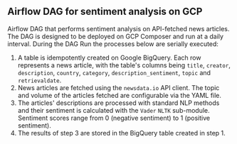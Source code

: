 ## Airflow DAG for sentiment analysis on GCP

Airflow DAG that performs sentiment analysis on API-fetched news articles.
The DAG is designed to be deployed on GCP Composer and run at a daily interval.
During the DAG Run the processes below are serially executed:

1) A table is idempotently created on Google BigQuery. Each row represents a news article, 
with the table's columns being `title`, `creator`, `description`, `country`, `category`,
`description_sentiment`, `topic` and `retrievaldate`.
2) News articles are fetched using the `newsdata.io` API client. 
The topic and volume of the articles fetched are configurable via the YAML file.
3) The articles' descriptions are processed with standard NLP methods and their sentiment is calculated 
with the `Vader` `NLTK` sub-module. Sentiment scores range from 0 (negative sentiment)
to 1 (positive sentiment).
4) The results of step 3 are stored in the BigQuery table created in step 1.

